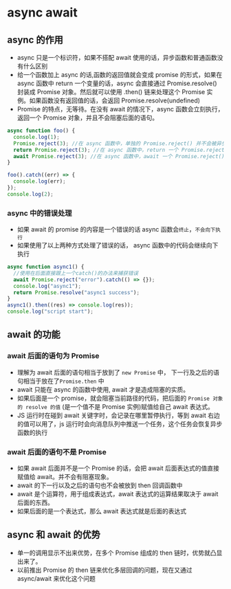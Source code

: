 # async await

## async 的作用

- async 只是一个标识符，如果不搭配 await 使用的话，异步函数和普通函数没有什么区别
- 给一个函数加上 async 的话,函数的返回值就会变成 promise 的形式，如果在 async 函数中 return 一个变量的话，async 会直接通过 Promise.resolve() 封装成 Promise 对象。然后就可以使用 .then() 链来处理这个 Promise 实例。如果函数没有返回值的话，会返回 Promise.resolve(undefined)
- Promise 的特点，无等待。在没有 await 的情况下，async 函数会立刻执行，返回一个 Promise 对象，并且不会阻塞后面的语句。

```js
async function foo() {
  console.log(1);
  Promise.reject(3); //在 async 函数中，单独的 Promise.reject() 并不会被异步的处理程序捕获
  return Promise.reject(3); //在 async 函数中，return 一个 Promise.reject() 的话可以被异步的处理程序捕获
  await Promise.reject(3); //在 async 函数中，await 一个 Promise.reject() 可以被异步的处理程序捕获， 并且下面的语句不会再执行
}

foo().catch((err) => {
  console.log(err);
});
console.log(2);
```

### async 中的错误处理

- 如果 await 的 promise 的内容是一个错误的话 async 函数会`终止`，`不会向下执行`
- 如果使用了以上两种方式处理了错误的话， async 函数中的代码会继续向下执行

```js
async function async1() {
  //使用在后面直接跟上一个catch()的办法来捕获错误
  await Promise.reject("error").catch(() => {});
  console.log("async1");
  return Promise.resolve("async1 success");
}
async1().then((res) => console.log(res));
console.log("script start");
```

## await 的功能

### await 后面的语句为 Promise

- 理解为 await 后面的语句相当于放到了 `new Promise` 中， 下一行及之后的语句相当于放在了`Promise.then` 中
- await 只能在 async 的函数中使用, await 才是造成阻塞的实质。
- 如果后面是一个 promise，就会阻塞当前路径的代码，把后面的 `Promise 对象的 resolve 的值` (是一个值不是 Promise 实例)赋值给自己 await 表达式。
- JS 运行时在碰到 await 关键字时，会记录在哪里暂停执行，等到 await 右边的值可以用了，js 运行时会向消息队列中推送一个任务，这个任务会恢复异步函数的执行

### await 后面的语句不是 Promise

- 如果 await 后面并不是一个 Promise 的话，会把 await 后面表达式的值直接赋值给 await。并不会有阻塞现象。
- await 的下一行以及之后的语句也不会被放到 then 回调函数中
- await 是个运算符，用于组成表达式，await 表达式的运算结果取决于 await 后面的东西。
- 如果后面的是一个表达式，那么 await 表达式就是后面的表达式

## async 和 await 的优势

- 单一的调用显示不出来优势，在多个 Promise 组成的 then 链时，优势就凸显出来了。
- 以前推出 Promise 的 then 链来优化多层回调的问题，现在又通过 async/await 来优化这个问题
